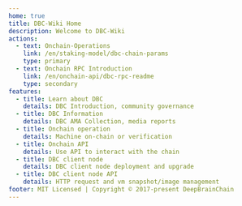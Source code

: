 ```yaml
---
home: true
title: DBC-Wiki Home
description: Welcome to DBC-Wiki
actions:
  - text: Onchain-Operations
    link: /en/staking-model/dbc-chain-params
    type: primary
  - text: Onchain RPC Introduction
    link: /en/onchain-api/dbc-rpc-readme
    type: secondary
features:
  - title: Learn about DBC
    details: DBC Introduction, community governance
  - title: DBC Information
    details: DBC AMA Collection, media reports
  - title: Onchain operation
    details: Machine on-chain or verification
  - title: Onchain API
    details: Use API to interact with the chain
  - title: DBC client node
    details: DBC client node deployment and upgrade
  - title: DBC client node API
    details: HTTP request and vm snapshot/image management
footer: MIT Licensed | Copyright © 2017-present DeepBrainChain
---
```

